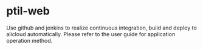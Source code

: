 # ptil-web
Use github and jenkins to realize continuous integration, build and deploy to alicloud automatically.
Please refer to the user guide for application operation method. 